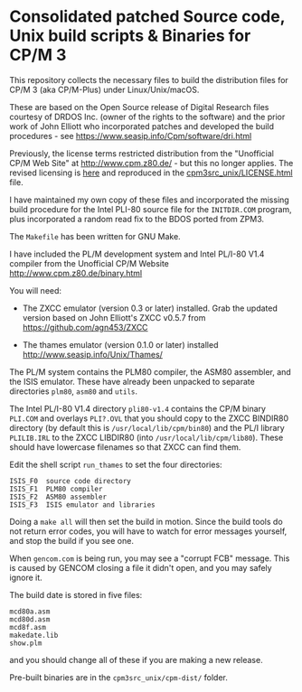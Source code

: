 # Consolidated patched Source code, Unix build scripts & Binaries for CP/M 3

This repository collects the necessary files to build the distribution
files for CP/M 3 (aka CP/M-Plus) under Linux/Unix/macOS.

These are based on the Open Source release of Digital Research files
courtesy of DRDOS Inc. (owner of the rights to the software) and the
prior work of John Elliott who incorporated patches and developed the
build procedures - see https://www.seasip.info/Cpm/software/dri.html

Previously, the license terms restricted distribution from the
"Unofficial CP/M Web Site" at http://www.cpm.z80.de/ - but this
no longer applies.  The revised licensing is
[here](http://www.cpm.z80.de/license.html)
and reproduced in the
[cpm3src_unix/LICENSE.html](https://raw.githubusercontent.com/agn453/cpm3/master/cpm3src_unix/LICENSE.html)
file.

I have maintained my own copy of these files and incorporated the
missing build procedure for the Intel PLI-80 source file for the
```INITDIR.COM``` program, plus incorporated a random read fix to
the BDOS ported from ZPM3.

The ```Makefile``` has been written for GNU Make.

I have included the PL/M development system and Intel PL/I-80 V1.4 compiler
from the Unofficial CP/M Website http://www.cpm.z80.de/binary.html

You will need:

* The ZXCC emulator (version 0.3 or later) installed.  Grab the
updated version based on John Elliott's ZXCC v0.5.7 from
https://github.com/agn453/ZXCC

* The thames emulator (version 0.1.0 or later) installed
http://www.seasip.info/Unix/Thames/

The PL/M system contains the PLM80 compiler, the ASM80 assembler, and the 
ISIS emulator. These have already been unpacked to separate directories
```plm80```, ```asm80``` and ```utils```.

The Intel PL/I-80 V1.4 directory ```pli80-v1.4``` contains the CP/M
binary ```PLI.COM``` and overlays ```PLI?.OVL``` that you should copy to
the ZXCC BINDIR80 directory (by default this is
```/usr/local/lib/cpm/bin80```) and the PL/I library
```PLILIB.IRL``` to the ZXCC LIBDIR80 (into ```/usr/local/lib/cpm/lib80```).
These should have lowercase filenames so that ZXCC can find them.

Edit the shell script ```run_thames``` to set the four directories:

```
ISIS_F0  source code directory
ISIS_F1  PLM80 compiler
ISIS_F2  ASM80 assembler
ISIS_F3  ISIS emulator and libraries
```

Doing a ```make all``` will then set the build in motion. Since the
build tools do not return error codes, you will have to watch for error
messages yourself, and stop the build if you see one.

When ```gencom.com``` is being run, you may see a "corrupt FCB" message.
This is caused by GENCOM closing a file it didn't open, and you may
safely ignore it.

The build date is stored in five files:

```
mcd80a.asm
mcd80d.asm
mcd8f.asm
makedate.lib
show.plm
```

and you should change all of these if you are making a new release.

Pre-built binaries are in the ```cpm3src_unix/cpm-dist/``` folder.


